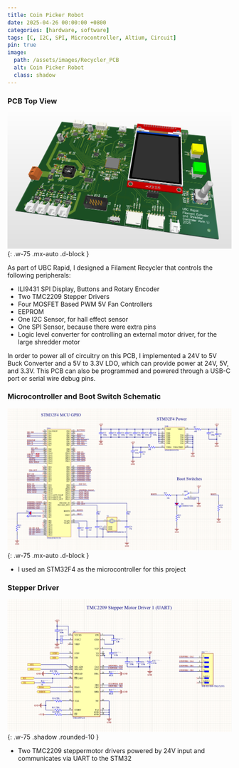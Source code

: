 ```yaml
---
title: Coin Picker Robot
date: 2025-04-26 00:00:00 +0800
categories: [hardware, software]
tags: [C, I2C, SPI, Microcontroller, Altium, Circuit] 
pin: true
image:
  path: /assets/images/Recycler_PCB
  alt: Coin Picker Robot
  class: shadow
---
```


### PCB Top View
![PCB](/assets/images/Recycler_PCB){: .w-75 .mx-auto .d-block }

As part of UBC Rapid, I designed a Filament Recycler that controls the following peripherals:
- ILI9431 SPI Display, Buttons and Rotary Encoder
- Two TMC2209 Stepper Drivers
- Four MOSFET Based PWM 5V Fan Controllers
- EEPROM
- One I2C Sensor, for hall effect sensor
- One SPI Sensor, because there were extra pins
- Logic level converter for controlling an external motor driver, for the large shredder motor

In order to power all of circuitry on this PCB, I implemented a 24V to 5V Buck Converter and a 5V to 3.3V LDO, which can provide power at 24V, 5V, and 3.3V. This PCB can also be programmed and powered
through a USB-C port or serial wire debug pins.
  


### Microcontroller and Boot Switch Schematic
![STM32](/assets/images/Recycler_STM32){: .w-75 .mx-auto .d-block }

- I used an STM32F4 as the microcontroller for this project

  

### Stepper Driver
![Software Block Diagram](/assets/images/stepper_driver){: .w-75 .shadow .rounded-10 }

- Two TMC2209 steppermotor drivers powered by 24V input and communicates via UART to the STM32
